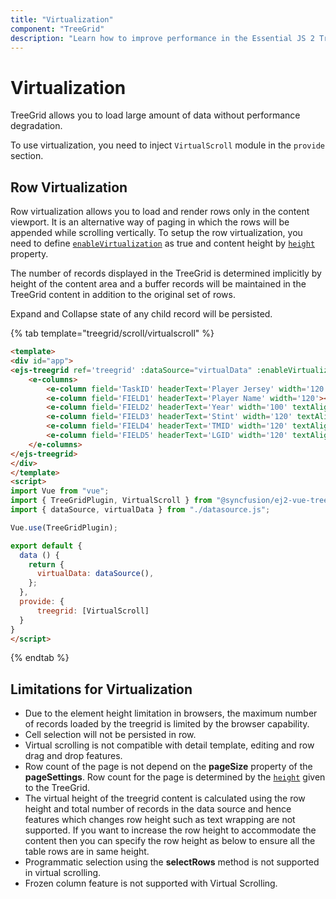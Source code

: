 ```yaml
---
title: "Virtualization"
component: "TreeGrid"
description: "Learn how to improve performance in the Essential JS 2 TreeGrid control by using row with virtualization. Also learn about the limitations of virtualization."
---
```


# Virtualization

TreeGrid allows you to load large amount of data without performance degradation.

To use virtualization, you need to inject `VirtualScroll` module in the `provide` section.

## Row Virtualization

Row virtualization allows you to load and render rows only in the content viewport. It is an alternative way of paging in which the rows will be appended while scrolling vertically. To setup the row virtualization, you need to define
[`enableVirtualization`](../api/treegrid/#enablevirtualization) as true and content height by [`height`](../api/treegrid/#height) property.

The number of records displayed in the TreeGrid is determined implicitly by height of the content area and a buffer records will be maintained in the TreeGrid content in addition to the original set of rows.

Expand and Collapse state of any child record will be persisted.

{% tab template="treegrid/scroll/virtualscroll" %}

```html
<template>
<div id="app">
<ejs-treegrid ref='treegrid' :dataSource="virtualData" :enableVirtualization='true' :treeColumnIndex='1' childMapping='Crew' height=317>
    <e-columns>
        <e-column field='TaskID' headerText='Player Jersey' width='120' textAlign='Right'></e-column>
        <e-column field='FIELD1' headerText='Player Name' width='120'></e-column>
        <e-column field='FIELD2' headerText='Year' width='100' textAlign='Right'></e-column>
        <e-column field='FIELD3' headerText='Stint' width='120' textAlign='Right'></e-column>
        <e-column field='FIELD4' headerText='TMID' width='120' textAlign='Right'></e-column>
        <e-column field='FIELD5' headerText='LGID' width='120' textAlign='Right'></e-column>
    </e-columns>
</ejs-treegrid>
</div>
</template>
<script>
import Vue from "vue";
import { TreeGridPlugin, VirtualScroll } from "@syncfusion/ej2-vue-treegrid";
import { dataSource, virtualData } from "./datasource.js";

Vue.use(TreeGridPlugin);

export default {
  data () {
    return {
      virtualData: dataSource(),
    };
  },
  provide: {
      treegrid: [VirtualScroll]
  }
}
</script>

```

{% endtab %}

## Limitations for Virtualization

* Due to the element height limitation in browsers, the maximum number of records loaded by the treegrid is limited by the browser capability.
* Cell selection will not be persisted in row.
* Virtual scrolling is not compatible with detail template, editing and row drag and drop features.
* Row count of the page is not depend on the **pageSize** property of the **pageSettings**. Row count for the page is determined by the [`height`](https://ej2.syncfusion.com/vue/documentation/api/treegrid/#height) given to the TreeGrid.
* The virtual height of the treegrid content is calculated using the row height and total number of records in the data source and hence features which changes row height such as text wrapping are not supported. If you want to increase the row height to accommodate the content then you can specify the row height as below to ensure all the table rows are in same height.
* Programmatic selection using the **selectRows** method is not supported in virtual scrolling.
* Frozen column feature is not supported with Virtual Scrolling.